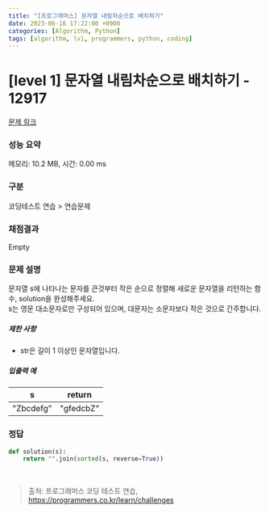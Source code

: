 ```yaml
---
title: "[프로그래머스] 문자열 내림차순으로 배치하기"
date: 2023-06-16 17:22:00 +0900
categories: [Algorithm, Python]
tags: [algorithm, lv1, programmers, python, coding]
---
```


# [level 1] 문자열 내림차순으로 배치하기 - 12917

[문제 링크](https://school.programmers.co.kr/learn/courses/30/lessons/12917)

### 성능 요약

메모리: 10.2 MB, 시간: 0.00 ms

### 구분

코딩테스트 연습 > 연습문제

### 채점결과

Empty

### 문제 설명

<p>문자열 s에 나타나는 문자를 큰것부터 작은 순으로 정렬해 새로운 문자열을 리턴하는 함수, solution을 완성해주세요.<br>
s는 영문 대소문자로만 구성되어 있으며, 대문자는 소문자보다 작은 것으로 간주합니다.</p>

<h5>제한 사항</h5>

<ul>
<li>str은 길이 1 이상인 문자열입니다.</li>
</ul>

<h5>입출력 예</h5>

| s         | return    |
|-----------|-----------|
| "Zbcdefg" | "gfedcbZ" |

### 정답

```python
def solution(s):
    return "".join(sorted(s, reverse=True))
```

<br>

> 출처: 프로그래머스 코딩 테스트 연습, https://programmers.co.kr/learn/challenges
